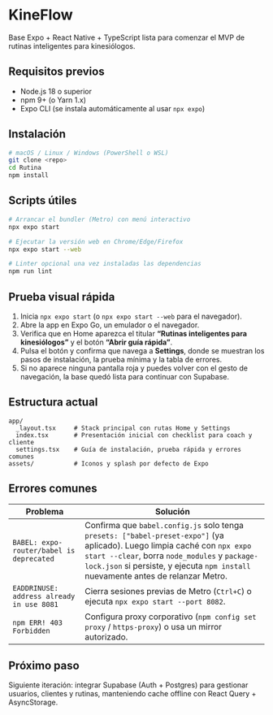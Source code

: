 # KineFlow

Base Expo + React Native + TypeScript lista para comenzar el MVP de rutinas inteligentes para kinesiólogos.

## Requisitos previos

- Node.js 18 o superior
- npm 9+ (o Yarn 1.x)
- Expo CLI (se instala automáticamente al usar `npx expo`)

## Instalación

```bash
# macOS / Linux / Windows (PowerShell o WSL)
git clone <repo>
cd Rutina
npm install
```

## Scripts útiles

```bash
# Arrancar el bundler (Metro) con menú interactivo
npx expo start

# Ejecutar la versión web en Chrome/Edge/Firefox
npx expo start --web

# Linter opcional una vez instaladas las dependencias
npm run lint
```

## Prueba visual rápida

1. Inicia `npx expo start` (o `npx expo start --web` para el navegador).
2. Abre la app en Expo Go, un emulador o el navegador.
3. Verifica que en Home aparezca el titular **“Rutinas inteligentes para kinesiólogos”** y el botón **“Abrir guía rápida”**.
4. Pulsa el botón y confirma que navega a **Settings**, donde se muestran los pasos de instalación, la prueba mínima y la tabla de errores.
5. Si no aparece ninguna pantalla roja y puedes volver con el gesto de navegación, la base quedó lista para continuar con Supabase.

## Estructura actual

```
app/
  _layout.tsx     # Stack principal con rutas Home y Settings
  index.tsx       # Presentación inicial con checklist para coach y cliente
  settings.tsx    # Guía de instalación, prueba rápida y errores comunes
assets/           # Iconos y splash por defecto de Expo
```

## Errores comunes

| Problema | Solución |
| --- | --- |
| `BABEL: expo-router/babel is deprecated` | Confirma que `babel.config.js` solo tenga `presets: ["babel-preset-expo"]` (ya aplicado). Luego limpia caché con `npx expo start --clear`, borra `node_modules` y `package-lock.json` si persiste, y ejecuta `npm install` nuevamente antes de relanzar Metro. |
| `EADDRINUSE: address already in use 8081` | Cierra sesiones previas de Metro (`Ctrl+C`) o ejecuta `npx expo start --port 8082`. |
| `npm ERR! 403 Forbidden` | Configura proxy corporativo (`npm config set proxy` / `https-proxy`) o usa un mirror autorizado. |

## Próximo paso

Siguiente iteración: integrar Supabase (Auth + Postgres) para gestionar usuarios, clientes y rutinas, manteniendo cache offline con React Query + AsyncStorage.
